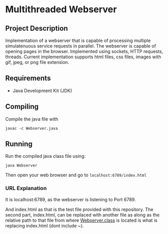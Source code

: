 # Multithreaded Webserver
## Project Description
Implementation of a webserver that is capable of processing multiple simulatenuous service requests in parallel. The webserver is capable of opening pages in the browser. Implemented using sockets, HTTP requests, threads. Current implementation supports html files, css files, images with gif, jpeg, or png file extension.

## Requirements
- Java Development Kit (JDK)

## Compiling
Compile the java file with

```javac -c Webserver.java```

## Running
Run the compiled java class file using:

```java Webserver```

Then open your web browser and go to ```localhost:6789/index.html```

### URL Explanation 
It is localhost:6789, as the webserver is listening to Port 6789.

And index.html as that is the test file provided with this repository. The second part, index.html, can be replaced with another file as along as the relative path to that file from where [Webserver.class](Webserver.class) is located is what is replacing index.html (dont include ~).

